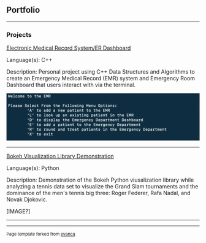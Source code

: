## Portfolio

---

### Projects 

[Electronic Medical Record System/ER Dashboard](/sample_page)

Language(s): C++

Description: Personal project using C++ Data Structures and Algorithms to create an Emergency Medical Record (EMR) system and Emergency Room Dashboard that users interact with via the terminal.

<img src = "images/EMR Image.png">

---
[Bokeh Visualization Library Demonstration](/pdf/sample_presentation.pdf)

Language(s): Python

Description: Demonstration of the Bokeh Python viusalization library while analyzing a tennis data set to visualize the Grand Slam tournaments and the dominance of the men's tennis big three: Roger Federer, Rafa Nadal, and Novak Djokovic.

[IMAGE?]

---


---
<p style="font-size:11px">Page template forked from <a href="https://github.com/evanca/quick-portfolio">evanca</a></p>
<!-- Remove above link if you don't want to attibute -->
